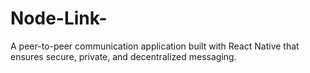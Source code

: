 # Node-Link-
A peer-to-peer communication application built with React Native that ensures secure, private, and decentralized messaging.
